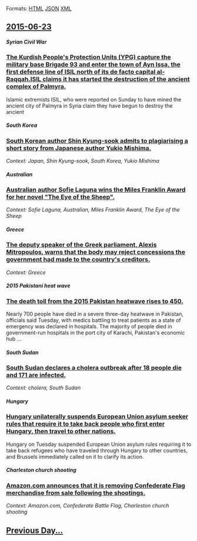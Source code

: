 
Formats: [HTML](2015/06/23/index.html)  [JSON](2015/06/23/index.json)  [XML](2015/06/23/index.xml)  

## [2015-06-23](/news/2015/06/23/index.md)

##### Syrian Civil War
### [ The Kurdish People's Protection Units (YPG) capture the military base Brigade 93 and enter the town of Ayn Issa, the first defense line of ISIL north of its de facto capital al-Raqqah.ISIL claims it has started the destruction of the ancient complex of Palmyra. ](/news/2015/06/23/the-kurdish-people-s-protection-units-ypg-capture-the-military-base-brigade-93-and-enter-the-town-of-ayn-issa-the-first-defense-line-of.md)
Islamic extremists ISIL, who were reported on Sunday to have mined the ancient city of Palmyra in Syria claim they have begun to destroy the ancient

##### South Korea
### [South Korean author Shin Kyung-sook admits to plagiarising a short story from Japanese author Yukio Mishima. ](/news/2015/06/23/south-korean-author-shin-kyung-sook-admits-to-plagiarising-a-short-story-from-japanese-author-yukio-mishima.md)
_Context: Japan, Shin Kyung-sook, South Korea, Yukio Mishima_

##### Australian
### [Australian author Sofie Laguna wins the Miles Franklin Award for her novel "The Eye of the Sheep". ](/news/2015/06/23/australian-author-sofie-laguna-wins-the-miles-franklin-award-for-her-novel-the-eye-of-the-sheep.md)
_Context: Sofie Laguna, Australian, Miles Franklin Award, The Eye of the Sheep_

##### Greece
### [The deputy speaker of the Greek parliament, Alexis Mitropoulos, warns that the body may reject concessions the government had made to the country's creditors. ](/news/2015/06/23/the-deputy-speaker-of-the-greek-parliament-alexis-mitropoulos-warns-that-the-body-may-reject-concessions-the-government-had-made-to-the-co.md)
_Context: Greece_

##### 2015 Pakistani heat wave
### [The death toll from the 2015 Pakistan heatwave rises to 450. ](/news/2015/06/23/the-death-toll-from-the-2015-pakistan-heatwave-rises-to-450.md)
Nearly 700 people have died in a severe three-day heatwave in Pakistan, officials said Tuesday, with medics battling to treat patients as a state of emergency was declared in hospitals. The majority of people died in government-run hospitals in the port city of Karachi, Pakistan&#x27;s economic hub ...

##### South Sudan
### [South Sudan declares a cholera outbreak after 18 people die and 171 are infected. ](/news/2015/06/23/south-sudan-declares-a-cholera-outbreak-after-18-people-die-and-171-are-infected.md)
_Context: cholera, South Sudan_

##### Hungary
### [Hungary unilaterally suspends European Union asylum seeker rules that require it to take back people who first enter Hungary, then travel to other nations. ](/news/2015/06/23/hungary-unilaterally-suspends-european-union-asylum-seeker-rules-that-require-it-to-take-back-people-who-first-enter-hungary-then-travel-to.md)
Hungary on Tuesday suspended European Union asylum rules requiring it to take back refugees who have traveled through Hungary to other countries, and Brussels immediately called on it to clarify its action.

##### Charleston church shooting
### [Amazon.com announces that it is removing Confederate Flag merchandise from sale following the shootings. ](/news/2015/06/23/amazon-com-announces-that-it-is-removing-confederate-flag-merchandise-from-sale-following-the-shootings.md)
_Context: Amazon.com, Confederate Battle Flag, Charleston church shooting_

## [Previous Day...](/news/2015/06/22/index.md)

